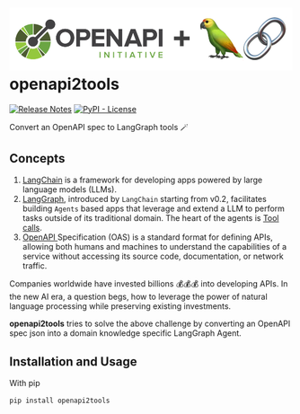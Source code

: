 # ![icon](./icon.png) openapi2tools

[![Release Notes](https://img.shields.io/github/release/langchain-ai/langchain?style=flat-square)](https://github.com/langchain-ai/langchain/releases)
[![PyPI - License](https://img.shields.io/pypi/l/langchain-core?style=flat-square)](https://opensource.org/licenses/MIT)

Convert an OpenAPI spec to LangGraph tools 🪄

## Concepts
1. [LangChain](https://python.langchain.com/v0.2/docs/introduction/) is a framework for developing apps powered by large language models (LLMs).
2. [LangGraph](https://langchain-ai.github.io/langgraph/), introduced by 
`LangChain` starting from v0.2, facilitates building `Agents` based apps that leverage and extend a LLM to perform tasks outside of its traditional domain. The heart of the agents is [Tool calls](https://python.langchain.com/v0.2/docs/how_to/tool_calling/#tool-calls).
3. [OpenAPI ](https://learn.openapis.org/introduction.html) Specification (OAS) is a standard format for defining APIs, allowing both humans and machines to understand the capabilities of a service without accessing its source code, documentation, or network traffic.

Companies worldwide have invested billions 💰💰💰 into developing APIs. In the new AI era, a question begs, how to leverage the power of natural language processing while preserving existing investments.

**openapi2tools** tries to solve the above challenge by converting an OpenAPI spec json into a domain knowledge specific LangGraph Agent.


## Installation and Usage

With pip

```bash
pip install openapi2tools
```
